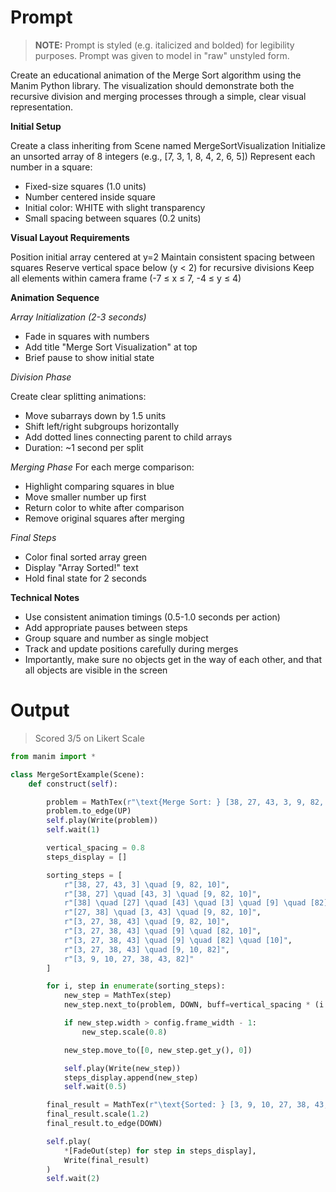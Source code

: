 # Prompt
> **NOTE:** Prompt is styled (e.g. italicized and bolded) for legibility purposes. Prompt was given to model in "raw" unstyled form.

Create an educational animation of the Merge Sort algorithm using the Manim Python library. The visualization should demonstrate both the recursive division and merging processes through a simple, clear visual representation.

**Initial Setup**

Create a class inheriting from Scene named MergeSortVisualization
Initialize an unsorted array of 8 integers (e.g., [7, 3, 1, 8, 4, 2, 6, 5])
Represent each number in a square:

* Fixed-size squares (1.0 units)
* Number centered inside square
* Initial color: WHITE with slight transparency
* Small spacing between squares (0.2 units)

**Visual Layout Requirements**

Position initial array centered at y=2
Maintain consistent spacing between squares
Reserve vertical space below (y < 2) for recursive divisions
Keep all elements within camera frame (-7 ≤ x ≤ 7, -4 ≤ y ≤ 4)

**Animation Sequence**

*Array Initialization (2-3 seconds)*

* Fade in squares with numbers
* Add title "Merge Sort Visualization" at top
* Brief pause to show initial state

*Division Phase*

Create clear splitting animations:

* Move subarrays down by 1.5 units
* Shift left/right subgroups horizontally
* Add dotted lines connecting parent to child arrays
* Duration: ~1 second per split

*Merging Phase*
For each merge comparison:

* Highlight comparing squares in blue
* Move smaller number up first
* Return color to white after comparison
* Remove original squares after merging

*Final Steps*

* Color final sorted array green
* Display "Array Sorted!" text
* Hold final state for 2 seconds

**Technical Notes**

* Use consistent animation timings (0.5-1.0 seconds per action)
* Add appropriate pauses between steps
* Group square and number as single mobject
* Track and update positions carefully during merges
* Importantly, make sure no objects get in the way of each other, and that all objects are visible in the screen

# Output
> Scored 3/5 on Likert Scale
```python
from manim import *

class MergeSortExample(Scene):
    def construct(self):

        problem = MathTex(r"\text{Merge Sort: } [38, 27, 43, 3, 9, 82, 10]")
        problem.to_edge(UP)
        self.play(Write(problem))
        self.wait(1)

        vertical_spacing = 0.8
        steps_display = []

        sorting_steps = [
            r"[38, 27, 43, 3] \quad [9, 82, 10]",
            r"[38, 27] \quad [43, 3] \quad [9, 82, 10]",
            r"[38] \quad [27] \quad [43] \quad [3] \quad [9] \quad [82] \quad [10]",
            r"[27, 38] \quad [3, 43] \quad [9, 82, 10]",
            r"[3, 27, 38, 43] \quad [9, 82, 10]",
            r"[3, 27, 38, 43] \quad [9] \quad [82, 10]",
            r"[3, 27, 38, 43] \quad [9] \quad [82] \quad [10]",
            r"[3, 27, 38, 43] \quad [9, 10, 82]",
            r"[3, 9, 10, 27, 38, 43, 82]"
        ]

        for i, step in enumerate(sorting_steps):
            new_step = MathTex(step)
            new_step.next_to(problem, DOWN, buff=vertical_spacing * (i + 1))

            if new_step.width > config.frame_width - 1:
                new_step.scale(0.8)

            new_step.move_to([0, new_step.get_y(), 0])

            self.play(Write(new_step))
            steps_display.append(new_step)
            self.wait(0.5)

        final_result = MathTex(r"\text{Sorted: } [3, 9, 10, 27, 38, 43, 82]")
        final_result.scale(1.2)
        final_result.to_edge(DOWN)

        self.play(
            *[FadeOut(step) for step in steps_display],
            Write(final_result)
        )
        self.wait(2)
```